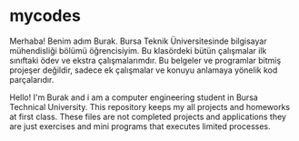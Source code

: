 # mycodes

Merhaba! Benim adım Burak. Bursa Teknik Üniversitesinde bilgisayar mühendisliği bölümü öğrencisiyim.
Bu klasördeki bütün çalışmalar ilk sınıftaki ödev ve ekstra çalışmalarımdır.
Bu belgeler ve programlar bitmiş projeşer değildir, sadece ek çalışmalar ve konuyu anlamaya yönelik kod parçalarıdır.

Hello! I'm Burak and i am a computer engineering student in Bursa Technical University.
This repository keeps my all projects and homeworks at first class.
These files are not completed projects and applications they are just exercises and mini programs that executes limited processes.
